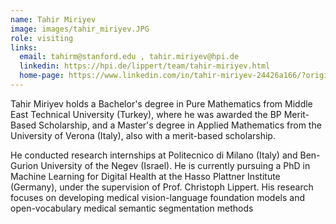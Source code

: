 ```yaml
---
name: Tahir Miriyev
image: images/tahir_miriyev.JPG
role: visiting
links:
  email: tahirm@stanford.edu , tahir.miriyev@hpi.de 
  linkedin: https://hpi.de/lippert/team/tahir-miriyev.html 
  home-page: https://www.linkedin.com/in/tahir-miriyev-24426a166/?originalSubdomain=de 
---
```

Tahir Miriyev holds a Bachelor's degree in Pure Mathematics from Middle East Technical University (Turkey), where he was awarded the BP Merit-Based Scholarship, and a Master's degree in Applied Mathematics from the University of Verona (Italy), also with a merit-based scholarship.

He conducted research internships at Politecnico di Milano (Italy) and Ben-Gurion University of the Negev (Israel). He is currently pursuing a PhD in Machine Learning for Digital Health at the Hasso Plattner Institute (Germany), under the supervision of Prof. Christoph Lippert. His research focuses on developing medical vision-language foundation models and open-vocabulary medical semantic segmentation methods
